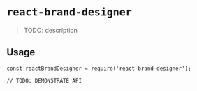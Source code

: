 # `react-brand-designer`

> TODO: description

## Usage

```
const reactBrandDesigner = require('react-brand-designer');

// TODO: DEMONSTRATE API
```
